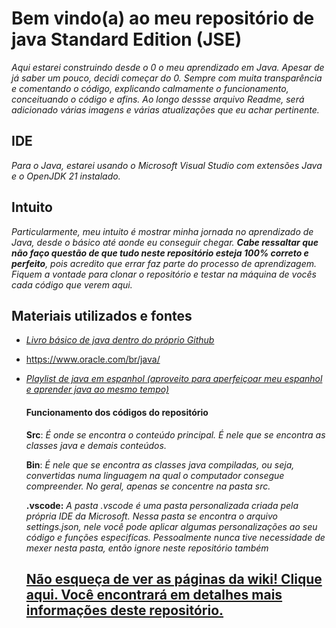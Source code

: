 # Bem vindo(a) ao meu repositório de java Standard Edition (JSE)

*Aqui estarei construindo desde o 0 o meu aprendizado em Java. Apesar de já saber um pouco, decidi começar do 0. Sempre com muita transparência e comentando o código, explicando calmamente o funcionamento, conceituando o código e afins. Ao longo dessse arquivo Readme, será adicionado várias imagens e várias atualizações que eu achar pertinente.*

## IDE

*Para o Java, estarei usando o Microsoft Visual Studio com extensões Java e o OpenJDK 21 instalado.* 

## Intuito

*Particularmente, meu intuito é mostrar minha jornada no aprendizado de Java, desde o básico até aonde eu conseguir chegar. **Cabe ressaltar que não faço questão de que tudo neste repositório esteja 100% correto e perfeito**, pois acredito que errar faz parte do processo de aprendizagem. Fiquem a vontade para clonar o repositório e testar na máquina de vocês cada código que verem aqui.*

## Materiais utilizados e fontes

- [*Livro básico de java dentro do próprio Github*](https://github.com/free-educa/books/blob/main/books/Java%20e%20Orienta%C3%A7%C3%B5es%20a%20Objetos.pdf)

- https://www.oracle.com/br/java/

- [*Playlist de java em espanhol (aproveito para aperfeiçoar meu espanhol e aprender java ao mesmo tempo)*](https://www.youtube.com/playlist?list=PLyvsggKtwbLX9LrDnl1-K6QtYo7m0yXWB)

  #### Funcionamento dos códigos do repositório

  **Src**: *É onde se encontra o conteúdo principal. É nele que se encontra as classes java e demais conteúdos.*

  **Bin**: *É nele que se encontra as classes java compiladas, ou seja, convertidas numa linguagem na qual o computador consegue compreender. No geral, apenas se concentre na pasta src.*

  **.vscode:** *A pasta .vscode é uma pasta personalizada criada pela própria IDE da Microsoft. Nessa pasta se encontra o arquivo settings.json, nele você pode aplicar algumas
  personalizações ao seu código e funções especifícas. Pessoalmente nunca tive necessidade de mexer nesta pasta, então ignore neste repositório também*

  ## [Não esqueça de ver as páginas da wiki! Clique aqui. Você encontrará em detalhes mais informações deste repositório.](https://github.com/ErickVerissimoo/AprendendoJava/wiki)
